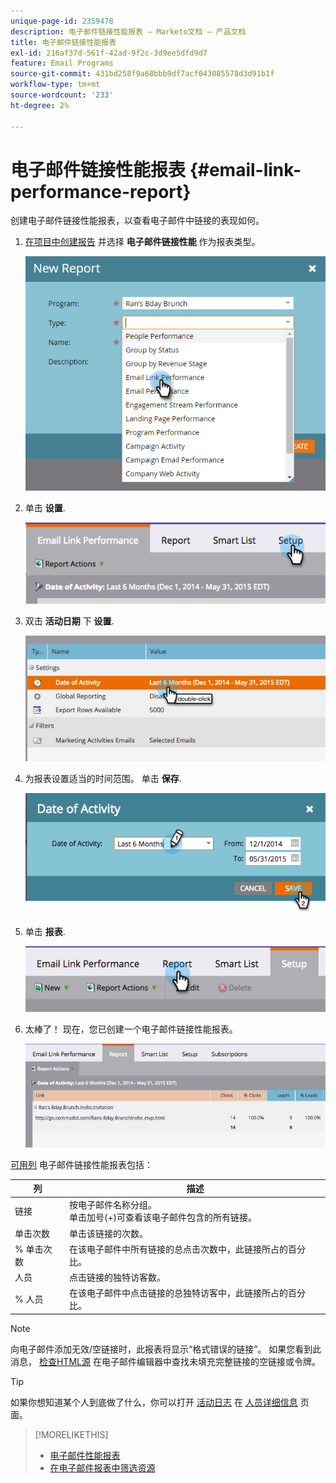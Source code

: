 ```yaml
---
unique-page-id: 2359478
description: 电子邮件链接性能报表 — Marketo文档 — 产品文档
title: 电子邮件链接性能报表
exl-id: 216af37d-561f-42ad-9f2c-3d9ee5dfd9d7
feature: Email Programs
source-git-commit: 431bd258f9a68bbb9df7acf043085578d3d91b1f
workflow-type: tm+mt
source-wordcount: '233'
ht-degree: 2%

---
```


# 电子邮件链接性能报表 {#email-link-performance-report}

创建电子邮件链接性能报表，以查看电子邮件中链接的表现如何。

1. [在项目中创建报告](/help/marketo/product-docs/reporting/basic-reporting/creating-reports/create-a-report-in-a-program.md) 并选择 **电子邮件链接性能** 作为报表类型。

   ![](assets/image2017-3-29-9-3a10-3a41.png)

1. 单击 **设置**.

   ![](assets/image2015-5-20-11-3a18-3a0.png)

1. 双击 **活动日期** 下 **设置**.

   ![](assets/image2015-5-20-11-3a18-3a59.png)

1. 为报表设置适当的时间范围。 单击 **保存**.

   ![](assets/image2015-5-20-11-3a20-3a52.png)

1. 单击 **报表**.

   ![](assets/image2015-5-20-11-3a22-3a24.png)

1. 太棒了！ 现在，您已创建一个电子邮件链接性能报表。

   ![](assets/image2015-5-20-11-3a23-3a33.png)

[可用列](/help/marketo/product-docs/reporting/basic-reporting/editing-reports/select-report-columns.md) 电子邮件链接性能报表包括：

<table> 
 <thead> 
  <tr> 
   <th colspan="1" rowspan="1">列</th> 
   <th colspan="1" rowspan="1">描述</th> 
  </tr> 
 </thead> 
 <tbody> 
  <tr> 
   <td colspan="1" rowspan="1">链接</td> 
   <td colspan="1" rowspan="1">按电子邮件名称分组。<br>单击加号(+)可查看该电子邮件包含的所有链接。</td> 
  </tr> 
  <tr> 
   <td colspan="1" rowspan="1">单击次数</td> 
   <td colspan="1" rowspan="1">单击该链接的次数。</td> 
  </tr> 
  <tr> 
   <td colspan="1" rowspan="1">% 单击次数</td> 
   <td colspan="1" rowspan="1">在该电子邮件中所有链接的总点击次数中，此链接所占的百分比。</td> 
  </tr> 
  <tr> 
   <td colspan="1" rowspan="1">人员</td> 
   <td colspan="1" rowspan="1">点击链接的独特访客数。</td> 
  </tr> 
  <tr> 
   <td colspan="1" rowspan="1">% 人员</td> 
   <td colspan="1" rowspan="1">在该电子邮件中点击链接的总独特访客中，此链接所占的百分比。</td> 
  </tr> 
 </tbody> 
</table>

>[!NOTE]
>
>向电子邮件添加无效/空链接时，此报表将显示“格式错误的链接”。 如果您看到此消息， [检查HTML源](/help/marketo/product-docs/email-marketing/general/functions-in-the-editor/edit-an-emails-html.md) 在电子邮件编辑器中查找未填充完整链接的空链接或令牌。

>[!TIP]
>
>如果你想知道某个人到底做了什么，你可以打开 [活动日志](/help/marketo/product-docs/core-marketo-concepts/smart-lists-and-static-lists/managing-people-in-smart-lists/filter-activity-types-in-the-activity-log-of-a-person.md) 在 [人员详细信息](/help/marketo/product-docs/core-marketo-concepts/smart-lists-and-static-lists/managing-people-in-smart-lists/using-the-person-detail-page.md) 页面。

>[!MORELIKETHIS]
>
>* [电子邮件性能报表](/help/marketo/product-docs/email-marketing/email-programs/email-program-data/email-performance-report.md)
>* [在电子邮件报表中筛选资源](/help/marketo/product-docs/reporting/basic-reporting/report-activity/filter-assets-in-an-email-report.md)
